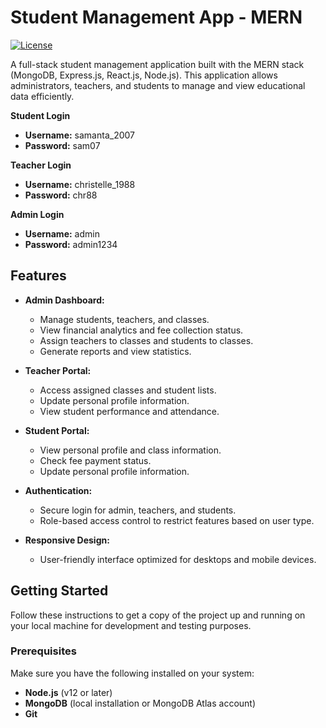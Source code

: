 # Student Management App - MERN

[![License](https://img.shields.io/badge/license-MIT-blue.svg)](LICENSE)

A full-stack student management application built with the MERN stack (MongoDB, Express.js, React.js, Node.js). This application allows administrators, teachers, and students to manage and view educational data efficiently.

**Student Login**

- **Username:** samanta_2007
- **Password:** sam07

**Teacher Login**

- **Username:** christelle_1988
- **Password:** chr88

**Admin Login**

- **Username:** admin
- **Password:** admin1234

## Features

- **Admin Dashboard:**
  - Manage students, teachers, and classes.
  - View financial analytics and fee collection status.
  - Assign teachers to classes and students to classes.
  - Generate reports and view statistics.

- **Teacher Portal:**
  - Access assigned classes and student lists.
  - Update personal profile information.
  - View student performance and attendance.

- **Student Portal:**
  - View personal profile and class information.
  - Check fee payment status.
  - Update personal profile information.

- **Authentication:**
  - Secure login for admin, teachers, and students.
  - Role-based access control to restrict features based on user type.

- **Responsive Design:**
  - User-friendly interface optimized for desktops and mobile devices.

## Getting Started

Follow these instructions to get a copy of the project up and running on your local machine for development and testing purposes.

### Prerequisites

Make sure you have the following installed on your system:

- **Node.js** (v12 or later)
- **MongoDB** (local installation or MongoDB Atlas account)
- **Git**